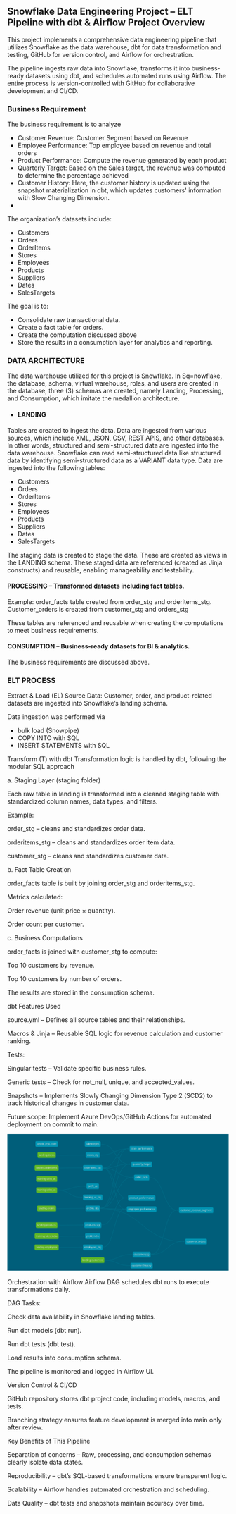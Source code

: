 ## Snowflake Data Engineering Project – ELT Pipeline with dbt & Airflow Project Overview

This project implements a comprehensive data engineering pipeline that utilizes Snowflake as the data warehouse, dbt for data transformation and testing, GitHub for version control, and Airflow for orchestration.

The pipeline ingests raw data into Snowflake, transforms it into business-ready datasets using dbt, and schedules automated runs using Airflow. The entire process is version-controlled with GitHub for collaborative development and CI/CD.

### Business Requirement

The business requirement is to analyze 
- Customer Revenue: Customer Segment based on Revenue
- Employee Performance: Top employee based on revenue and total orders
- Product Performance: Compute the revenue generated by each product
- Quarterly Target: Based on the Sales target, the revenue was computed to determine the percentage achieved
- Customer History: Here, the customer history is updated using the snapshot materialization in dbt, which updates customers' information with Slow Changing Dimension. 
- 
The organization’s datasets include:

- Customers
- Orders
- OrderItems
- Stores
- Employees
- Products
- Suppliers
- Dates
- SalesTargets

The goal is to:

- Consolidate raw transactional data.
- Create a fact table for orders.
- Create the computation discussed above
- Store the results in a consumption layer for analytics and reporting.

### DATA ARCHITECTURE
The data warehouse utilized for this project is Snowflake. In Sq=nowflake, the database, schema, virtual warehouse, roles, and users are created
In the database, three (3) schemas are created, namely Landing, Processing, and Consumption, which imitate the medallion architecture.

- #### LANDING
Tables are created to ingest the data. Data are ingested from various sources, which include XML, JSON, CSV, REST APIS, and other databases. In other words, structured and semi-structured data are ingested into the data warehouse. Snowflake can read semi-structured data like structured data by identifying semi-structured data as a VARIANT data type. Data are ingested into the following tables:
- Customers
- Orders
- OrderItems
- Stores
- Employees
- Products
- Suppliers
- Dates
- SalesTargets

The staging data is created to stage the data. These are created as views in the LANDING schema. These staged data are referenced (created as Jinja constructs) and reusable, enabling manageability and testability.

#### PROCESSING – Transformed datasets including fact tables.

Example: order_facts table created from order_stg and orderitems_stg.
Customer_orders is created from customer_stg and orders_stg

These tables are referenced and reusable when creating the computations to meet business requirements.


#### CONSUMPTION – Business-ready datasets for BI & analytics.

The business requirements are discussed above.

### ELT PROCESS

Extract & Load (EL)
Source Data: Customer, order, and product-related datasets are ingested into Snowflake’s landing schema.

Data ingestion was performed via 
- bulk load (Snowpipe)
- COPY INTO with SQL
- INSERT STATEMENTS with SQL

Transform (T) with dbt
Transformation logic is handled by dbt, following the modular SQL approach

a. Staging Layer (staging folder)

Each raw table in landing is transformed into a cleaned staging table with standardized column names, data types, and filters.

Example:

order_stg – cleans and standardizes order data.

orderitems_stg – cleans and standardizes order item data.

customer_stg – cleans and standardizes customer data.

b. Fact Table Creation

order_facts table is built by joining order_stg and orderitems_stg.

Metrics calculated:

Order revenue (unit price × quantity).

Order count per customer.

c. Business Computations

order_facts is joined with customer_stg to compute:

Top 10 customers by revenue.

Top 10 customers by number of orders.

The results are stored in the consumption schema.

dbt Features Used

source.yml – Defines all source tables and their relationships.

Macros & Jinja – Reusable SQL logic for revenue calculation and customer ranking.

Tests:

Singular tests – Validate specific business rules.

Generic tests – Check for not_null, unique, and accepted_values.

Snapshots – Implements Slowly Changing Dimension Type 2 (SCD2) to track historical changes in customer data.

Future scope: Implement Azure DevOps/GitHub Actions for automated deployment on commit to main.

![alt text](<dags/dbt/sleet_ols_project/lineage graph.png>)

Orchestration with Airflow
Airflow DAG schedules dbt runs to execute transformations daily.

DAG Tasks:

Check data availability in Snowflake landing tables.

Run dbt models (dbt run).

Run dbt tests (dbt test).

Load results into consumption schema.

The pipeline is monitored and logged in Airflow UI.

Version Control & CI/CD

GitHub repository stores dbt project code, including models, macros, and tests.

Branching strategy ensures feature development is merged into main only after review.

Key Benefits of This Pipeline

Separation of concerns – Raw, processing, and consumption schemas clearly isolate data states.

Reproducibility – dbt’s SQL-based transformations ensure transparent logic.

Scalability – Airflow handles automated orchestration and scheduling.

Data Quality – dbt tests and snapshots maintain accuracy over time.
